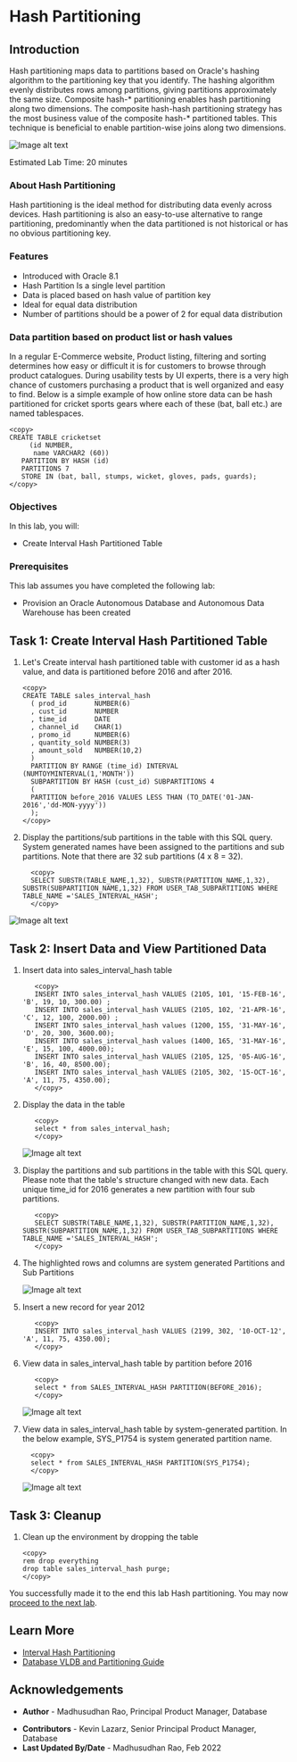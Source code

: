 # Hash Partitioning 

## Introduction

Hash partitioning maps data to partitions based on Oracle's hashing algorithm to the partitioning key that you identify. The hashing algorithm evenly distributes rows among partitions, giving partitions approximately the same size. Composite hash-* partitioning enables hash partitioning along two dimensions. The composite hash-hash partitioning strategy has the most business value of the composite hash-* partitioned tables. This technique is beneficial to enable partition-wise joins along two dimensions.

![Image alt text](images/hash-partition-introduction.png "Hash Partition") 

Estimated Lab Time: 20 minutes

### About Hash Partitioning

Hash partitioning is the ideal method for distributing data evenly across devices. Hash partitioning is also an easy-to-use alternative to range partitioning, predominantly when the data partitioned is not historical or has no obvious partitioning key.

### Features

* Introduced with Oracle 8.1
* Hash Partition Is a single level partition
* Data is placed based on hash value of partition key
* Ideal for equal data distribution
* Number of partitions should be a power of 2 for equal data distribution


### Data partition based on product list or hash values 

In a regular E-Commerce website, Product listing, filtering and sorting determines how easy or difficult it is for customers to browse through product catalogues. During usability tests by UI experts, there is a very high chance of customers purchasing a product that is well organized and easy to find. Below is a simple example of how online store data can be hash partitioned for cricket sports gears where each of these (bat, ball etc.) are named tablespaces.   

```
<copy>
CREATE TABLE cricketset
     (id NUMBER,
      name VARCHAR2 (60))
   PARTITION BY HASH (id)
   PARTITIONS 7 
   STORE IN (bat, ball, stumps, wicket, gloves, pads, guards);
</copy>
```
 
### Objectives

In this lab, you will:
* Create Interval Hash Partitioned Table
  
### Prerequisites
This lab assumes you have completed the following lab:

- Provision an Oracle Autonomous Database and Autonomous Data Warehouse has been created
 
## Task 1: Create Interval Hash Partitioned Table

1. Let's Create interval hash partitioned table with customer id as a hash value, and data is partitioned before 2016 and after 2016.

      ```
      <copy>
      CREATE TABLE sales_interval_hash   
        ( prod_id       NUMBER(6)    
        , cust_id       NUMBER    
        , time_id       DATE    
        , channel_id    CHAR(1)    
        , promo_id      NUMBER(6)    
        , quantity_sold NUMBER(3)    
        , amount_sold   NUMBER(10,2)    
        )    
        PARTITION BY RANGE (time_id) INTERVAL (NUMTOYMINTERVAL(1,'MONTH'))    
        SUBPARTITION BY HASH (cust_id) SUBPARTITIONS 4    
        (
        PARTITION before_2016 VALUES LESS THAN (TO_DATE('01-JAN-2016','dd-MON-yyyy'))    
        );
      </copy>
      ```  

2. Display the partitions/sub partitions in the table with this SQL query. System generated names have been assigned to the partitions and sub partitions. Note that there are 32 sub partitions (4 x 8 = 32).
 
      ```
        <copy>
        SELECT SUBSTR(TABLE_NAME,1,32), SUBSTR(PARTITION_NAME,1,32), SUBSTR(SUBPARTITION_NAME,1,32) FROM USER_TAB_SUBPARTITIONS WHERE TABLE_NAME ='SALES_INTERVAL_HASH';
        </copy>
      ``` 

  ![Image alt text](images/display-the-partitions.png "Display the partitions/subpartitions")

## Task 2: Insert Data and View Partitioned Data

1. Insert data into sales\_interval\_hash table

     ```
        <copy>
        INSERT INTO sales_interval_hash VALUES (2105, 101, '15-FEB-16', 'B', 19, 10, 300.00) ;
        INSERT INTO sales_interval_hash VALUES (2105, 102, '21-APR-16', 'C', 12, 100, 2000.00) ;
        INSERT INTO sales_interval_hash values (1200, 155, '31-MAY-16', 'D', 20, 300, 3600.00);
        INSERT INTO sales_interval_hash values (1400, 165, '31-MAY-16', 'E', 15, 100, 4000.00);
        INSERT INTO sales_interval_hash VALUES (2105, 125, '05-AUG-16', 'B', 16, 40, 8500.00);
        INSERT INTO sales_interval_hash VALUES (2105, 302, '15-OCT-16', 'A', 11, 75, 4350.00); 
        </copy>
     ``` 

2. Display the data in the table

     ```
        <copy>
        select * from sales_interval_hash;
        </copy>
     ```

     ![Image alt text](images/sales-interval-hash.png "Display the sales_interval_hash Data")

3. Display the partitions and sub partitions in the table with this SQL query. Please note that the table's structure changed with new data. Each unique time\_id for 2016 generates a new partition with four sub partitions.

     ```
        <copy>
        SELECT SUBSTR(TABLE_NAME,1,32), SUBSTR(PARTITION_NAME,1,32), SUBSTR(SUBPARTITION_NAME,1,32) FROM USER_TAB_SUBPARTITIONS WHERE TABLE_NAME ='SALES_INTERVAL_HASH';
        </copy>
     ```

4. The highlighted rows and columns are system generated Partitions and Sub Partitions

    ![Image alt text](images/sales-interval-hash-data.png "Display the sales_interval_hash Data")

5. Insert a new record for year 2012 

     ```
        <copy> 
        INSERT INTO sales_interval_hash VALUES (2199, 302, '10-OCT-12', 'A', 11, 75, 4350.00);
        </copy>
     ``` 

6. View data in sales\_interval\_hash table by partition before 2016 

     ```
        <copy> 
        select * from SALES_INTERVAL_HASH PARTITION(BEFORE_2016); 
        </copy>
     ```

    ![Image alt text](images/partition-before-2016.png "Display partition before 2016 sales_interval_hash Data")

7. View data in sales\_interval\_hash table by system-generated partition. In the below example, SYS_P1754 is system generated partition name.  

      ```
        <copy> 
        select * from SALES_INTERVAL_HASH PARTITION(SYS_P1754); 
        </copy>
      ```

      ![Image alt text](images/sys-partition-data.png "Display the sales_interval_hash Data")
 
## Task 3: Cleanup

1. Clean up the environment by dropping the table  

      ```
      <copy>
      rem drop everything 
      drop table sales_interval_hash purge;
      </copy>
      ``` 
 
You successfully made it to the end this lab Hash partitioning. You may now [proceed to the next lab](#next).  

## Learn More

* [Interval Hash Partitioning](https://livesql.oracle.com/apex/livesql/file/content_D08SNCFK262QXWD210YL8JLA0.html)
* [Database VLDB and Partitioning Guide](https://docs.oracle.com/en/database/oracle/oracle-database/21/vldbg/create-composite-partition-table.html#GUID-9ECF0F94-57BB-45F8-824F-48B320F23D9C)

## Acknowledgements

- **Author** - Madhusudhan Rao, Principal Product Manager, Database
* **Contributors** - Kevin Lazarz, Senior Principal Product Manager, Database  
* **Last Updated By/Date** -  Madhusudhan Rao, Feb 2022 
